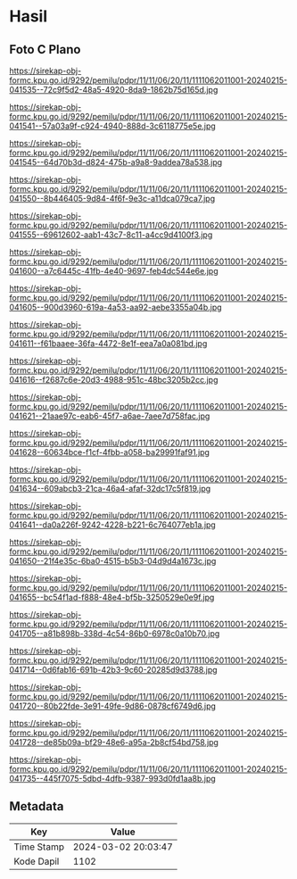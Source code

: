 # Hasil

## Foto C Plano

https://sirekap-obj-formc.kpu.go.id/9292/pemilu/pdpr/11/11/06/20/11/1111062011001-20240215-041535--72c9f5d2-48a5-4920-8da9-1862b75d165d.jpg

https://sirekap-obj-formc.kpu.go.id/9292/pemilu/pdpr/11/11/06/20/11/1111062011001-20240215-041541--57a03a9f-c924-4940-888d-3c6118775e5e.jpg

https://sirekap-obj-formc.kpu.go.id/9292/pemilu/pdpr/11/11/06/20/11/1111062011001-20240215-041545--64d70b3d-d824-475b-a9a8-9addea78a538.jpg

https://sirekap-obj-formc.kpu.go.id/9292/pemilu/pdpr/11/11/06/20/11/1111062011001-20240215-041550--8b446405-9d84-4f6f-9e3c-a11dca079ca7.jpg

https://sirekap-obj-formc.kpu.go.id/9292/pemilu/pdpr/11/11/06/20/11/1111062011001-20240215-041555--69612602-aab1-43c7-8c11-a4cc9d4100f3.jpg

https://sirekap-obj-formc.kpu.go.id/9292/pemilu/pdpr/11/11/06/20/11/1111062011001-20240215-041600--a7c6445c-41fb-4e40-9697-feb4dc544e6e.jpg

https://sirekap-obj-formc.kpu.go.id/9292/pemilu/pdpr/11/11/06/20/11/1111062011001-20240215-041605--900d3960-619a-4a53-aa92-aebe3355a04b.jpg

https://sirekap-obj-formc.kpu.go.id/9292/pemilu/pdpr/11/11/06/20/11/1111062011001-20240215-041611--f61baaee-36fa-4472-8e1f-eea7a0a081bd.jpg

https://sirekap-obj-formc.kpu.go.id/9292/pemilu/pdpr/11/11/06/20/11/1111062011001-20240215-041616--f2687c6e-20d3-4988-951c-48bc3205b2cc.jpg

https://sirekap-obj-formc.kpu.go.id/9292/pemilu/pdpr/11/11/06/20/11/1111062011001-20240215-041621--21aae97c-eab6-45f7-a6ae-7aee7d758fac.jpg

https://sirekap-obj-formc.kpu.go.id/9292/pemilu/pdpr/11/11/06/20/11/1111062011001-20240215-041628--60634bce-f1cf-4fbb-a058-ba29991faf91.jpg

https://sirekap-obj-formc.kpu.go.id/9292/pemilu/pdpr/11/11/06/20/11/1111062011001-20240215-041634--609abcb3-21ca-46a4-afaf-32dc17c5f819.jpg

https://sirekap-obj-formc.kpu.go.id/9292/pemilu/pdpr/11/11/06/20/11/1111062011001-20240215-041641--da0a226f-9242-4228-b221-6c764077eb1a.jpg

https://sirekap-obj-formc.kpu.go.id/9292/pemilu/pdpr/11/11/06/20/11/1111062011001-20240215-041650--21f4e35c-6ba0-4515-b5b3-04d9d4a1673c.jpg

https://sirekap-obj-formc.kpu.go.id/9292/pemilu/pdpr/11/11/06/20/11/1111062011001-20240215-041655--bc54f1ad-f888-48e4-bf5b-3250529e0e9f.jpg

https://sirekap-obj-formc.kpu.go.id/9292/pemilu/pdpr/11/11/06/20/11/1111062011001-20240215-041705--a81b898b-338d-4c54-86b0-6978c0a10b70.jpg

https://sirekap-obj-formc.kpu.go.id/9292/pemilu/pdpr/11/11/06/20/11/1111062011001-20240215-041714--0d6fab16-691b-42b3-9c60-20285d9d3788.jpg

https://sirekap-obj-formc.kpu.go.id/9292/pemilu/pdpr/11/11/06/20/11/1111062011001-20240215-041720--80b22fde-3e91-49fe-9d86-0878cf6749d6.jpg

https://sirekap-obj-formc.kpu.go.id/9292/pemilu/pdpr/11/11/06/20/11/1111062011001-20240215-041728--de85b09a-bf29-48e6-a95a-2b8cf54bd758.jpg

https://sirekap-obj-formc.kpu.go.id/9292/pemilu/pdpr/11/11/06/20/11/1111062011001-20240215-041735--445f7075-5dbd-4dfb-9387-993d0fd1aa8b.jpg


## Metadata

| Key        | Value               |
| ---------- | ------------------- |
| Time Stamp | 2024-03-02 20:03:47 |
| Kode Dapil | 1102                |



